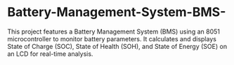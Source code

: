 # Battery-Management-System-BMS-
This project features a Battery Management System (BMS) using an 8051 microcontroller to monitor battery parameters. It calculates and displays State of Charge (SOC), State of Health (SOH), and State of Energy (SOE) on an LCD for real-time analysis.
